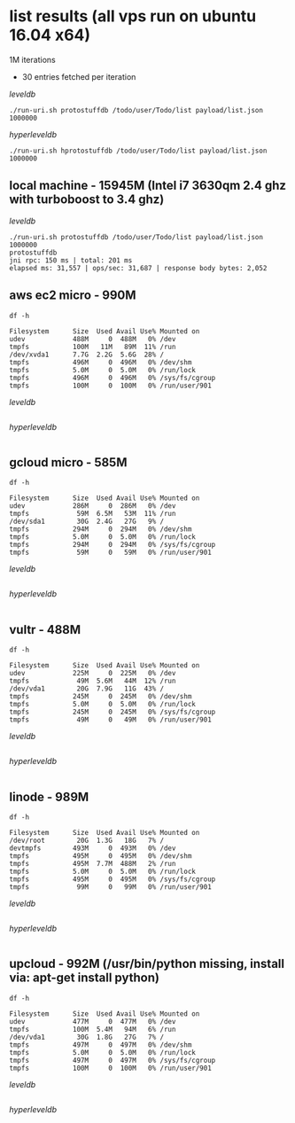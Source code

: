 # list results (all vps run on ubuntu 16.04 x64)

1M iterations
- 30 entries fetched per iteration

*leveldb*
```
./run-uri.sh protostuffdb /todo/user/Todo/list payload/list.json 1000000
```

*hyperleveldb*
```
./run-uri.sh hprotostuffdb /todo/user/Todo/list payload/list.json 1000000
```

## local machine - 15945M (Intel i7 3630qm 2.4 ghz with turboboost to 3.4 ghz)

*leveldb*
```
./run-uri.sh protostuffdb /todo/user/Todo/list payload/list.json 1000000
protostuffdb
jni rpc: 150 ms | total: 201 ms
elapsed ms: 31,557 | ops/sec: 31,687 | response body bytes: 2,052
```

## aws ec2 micro - 990M
`df -h`
```
Filesystem      Size  Used Avail Use% Mounted on
udev            488M     0  488M   0% /dev
tmpfs           100M   11M   89M  11% /run
/dev/xvda1      7.7G  2.2G  5.6G  28% /
tmpfs           496M     0  496M   0% /dev/shm
tmpfs           5.0M     0  5.0M   0% /run/lock
tmpfs           496M     0  496M   0% /sys/fs/cgroup
tmpfs           100M     0  100M   0% /run/user/901
```

*leveldb*
```

```

*hyperleveldb*
```

```

## gcloud micro - 585M
`df -h`
```
Filesystem      Size  Used Avail Use% Mounted on
udev            286M     0  286M   0% /dev
tmpfs            59M  6.5M   53M  11% /run
/dev/sda1        30G  2.4G   27G   9% /
tmpfs           294M     0  294M   0% /dev/shm
tmpfs           5.0M     0  5.0M   0% /run/lock
tmpfs           294M     0  294M   0% /sys/fs/cgroup
tmpfs            59M     0   59M   0% /run/user/901
```

*leveldb*
```

```

*hyperleveldb*
```

```

## vultr - 488M
`df -h`
```
Filesystem      Size  Used Avail Use% Mounted on
udev            225M     0  225M   0% /dev
tmpfs            49M  5.6M   44M  12% /run
/dev/vda1        20G  7.9G   11G  43% /
tmpfs           245M     0  245M   0% /dev/shm
tmpfs           5.0M     0  5.0M   0% /run/lock
tmpfs           245M     0  245M   0% /sys/fs/cgroup
tmpfs            49M     0   49M   0% /run/user/901
```

*leveldb*
```

```

*hyperleveldb*
```

```

## linode - 989M
`df -h`
```
Filesystem      Size  Used Avail Use% Mounted on
/dev/root        20G  1.3G   18G   7% /
devtmpfs        493M     0  493M   0% /dev
tmpfs           495M     0  495M   0% /dev/shm
tmpfs           495M  7.7M  488M   2% /run
tmpfs           5.0M     0  5.0M   0% /run/lock
tmpfs           495M     0  495M   0% /sys/fs/cgroup
tmpfs            99M     0   99M   0% /run/user/901
```

*leveldb*
```

```

*hyperleveldb*
```

```

## upcloud - 992M (/usr/bin/python missing, install via: apt-get install python)
`df -h`
```
Filesystem      Size  Used Avail Use% Mounted on
udev            477M     0  477M   0% /dev
tmpfs           100M  5.4M   94M   6% /run
/dev/vda1        30G  1.8G   27G   7% /
tmpfs           497M     0  497M   0% /dev/shm
tmpfs           5.0M     0  5.0M   0% /run/lock
tmpfs           497M     0  497M   0% /sys/fs/cgroup
tmpfs           100M     0  100M   0% /run/user/901
```

*leveldb*
```

```

*hyperleveldb*
```

```

